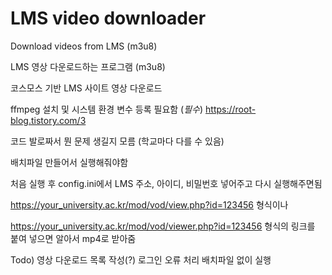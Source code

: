 # LMS video downloader
Download videos from LMS (m3u8)

LMS 영상 다운로드하는 프로그램 (m3u8)

코스모스 기반 LMS 사이트 영상 다운로드



ffmpeg 설치 및 시스템 환경 변수 등록 필요함 (*필수*)
https://root-blog.tistory.com/3

코드 발로짜서 뭔 문제 생길지 모름 (학교마다 다를 수 있음)


배치파일 만들어서 실행해줘야함

처음 실행 후 config.ini에서 LMS 주소, 아이디, 비밀번호 넣어주고 다시 실행해주면됨

https://your_university.ac.kr/mod/vod/view.php?id=123456 형식이나


https://your_university.ac.kr/mod/vod/viewer.php?id=123456 형식의 링크를 붙여 넣으면 알아서 mp4로 받아줌


Todo) 영상 다운로드 목록 작성(?)
      로그인 오류 처리
      배치파일 없이 실행
